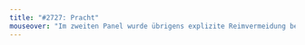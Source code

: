 ```yaml
---
title: "#2727: Pracht"
mouseover: "Im zweiten Panel wurde übrigens explizite Reimvermeidung betrieben, indem ich nicht 'Pracht' schrieb."
---
```


